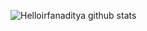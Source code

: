 ![Helloirfanaditya github stats](https://github-readme-stats.vercel.app/api?username=helloirfanaditya&count_private=true&show_icons=true)

